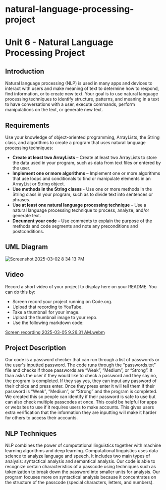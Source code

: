 # natural-language-processing-project
# Unit 6 - Natural Language Processing Project

## Introduction

Natural language processing (NLP) is used in many apps and devices to interact with users and make meaning of text to determine how to respond, find information, or to create new text. Your goal is to use natural language processing techniques to identify structure, patterns, and meaning in a text to have conversations with a user, execute commands, perform manipulations on the text, or generate new text.

## Requirements

Use your knowledge of object-oriented programming, ArrayLists, the String class, and algorithms to create a program that uses natural language processing techniques:

- **Create at least two ArrayLists** – Create at least two ArrayLists to store the data used in your program, such as data from text files or entered by the user.
- **Implement one or more algorithms** – Implement one or more algorithms that use loops and conditionals to find or manipulate elements in an ArrayList or String object.
- **Use methods in the String classs** - Use one or more methods in the String class in your program, such as to divide text into sentences or phrases.
- **Use at least one natural language processing technique** – Use a natural language processing technique to process, analyze, and/or generate text.
- **Document your code** – Use comments to explain the purpose of the methods and code segments and note any preconditions and postconditions.

## UML Diagram

![Screenshot 2025-03-02 8 34 13 PM](https://github.com/user-attachments/assets/e338f850-78d3-49db-81cc-18fd61c00d19)

## Video

Record a short video of your project to display here on your README. You can do this by:

- Screen record your project running on Code.org.
- Upload that recording to YouTube.
- Take a thumbnail for your image.
- Upload the thumbnail image to your repo.
- Use the following markdown code:
  
[Screen recording 2025-03-05 9.26.31 AM.webm](https://github.com/user-attachments/assets/cd784b75-d02d-4397-bbca-78186ef3f214)

## Project Description

Our code is a password checker that can run through a list of passwords or the user's inputted password. The code runs through the “passwords.txt” file and checks if those passwords are “Weak”, “Medium”, or “Strong”. It than asks the user if they would like to check a password and they say no, the program is completed. If they say yes, they can input any password of their choice and press enter. Once they press enter it will tell them if their password is “Weak”, “Medium”, or “Strong” and the program is completed. We created this so people can identify if their password is safe to use but can also check multiple passcodes at once. This could be helpful for apps or websites to use if it requires users to make accounts. This gives users extra verification that the information they are inputting will make it harder for others to access their accounts.

## NLP Techniques

NLP combines the power of computational linguistics together with machine learning algorithms and deep learning. Computational linguistics uses data science to analyze language and speech. It includes two main types of analysis: syntactical analysis and semantical analysis. Our code is able to recognize certain characteristics of a passcode using techniques such as tokenization to break down the password into smaller units for analysis. Our program focuses more on syntactical analysis because it concentrates on the structure of the passcode (special characters, letters, and numbers).
